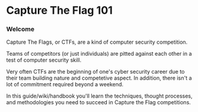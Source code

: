 # Capture The Flag 101

### Welcome

Capture The Flags, or CTFs, are a kind of computer security competition.

Teams of competitors (or just individuals) are pitted against each other in a test of computer security skill.

Very often CTFs are the beginning of one's cyber security career due to their team building nature and competetive aspect. In addition, there isn't a lot of commitment required beyond a weekend.

In this guide/wiki/handbook you'll learn the techniques, thought processes, and methodologies you need to succeed in Capture the Flag competitions.